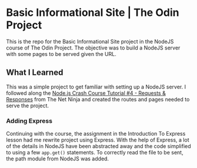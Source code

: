 # Basic Informational Site | The Odin Project

This is the repo for the Basic Informational Site project in the NodeJS course of The Odin Project.  The objective was to build a NodeJS server with some pages to be served given the URL.

## What I Learned

This was a simple project to get familiar with setting up a NodeJS server.  I followed along the [Node.js Crash Course Tutorial #4 - Requests & Responses](https://www.youtube.com/watch?v=DQD00NAUPNk&list=PL4cUxeGkcC9jsz4LDYc6kv3ymONOKxwBU&index=4) from The Net Ninja and created the routes and pages needed to serve the project.

### Adding Express

Continuing with the course, the assignment in the Introduction To Express lesson had me rewrite project using Express.  With the help of Express, a lot of the details in NodeJS have been abstracted away and the code simplified to using a few `app.get()` statements.  To correctly read the file to be sent, the path module from NodeJS was added.